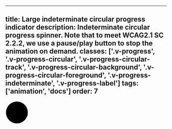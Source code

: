 <!--
 *              © 2025 Visa
 *
 * Licensed under the Apache License, Version 2.0 (the "License");
 * you may not use this file except in compliance with the License.
 * You may obtain a copy of the License at
 *
 *         http://www.apache.org/licenses/LICENSE-2.0
 *
 * Unless required by applicable law or agreed to in writing, software
 * distributed under the License is distributed on an "AS IS" BASIS,
 * WITHOUT WARRANTIES OR CONDITIONS OF ANY KIND, either express or implied.
 * See the License for the specific language governing permissions and
 * limitations under the License.
 *
 -->
---
title: Large indeterminate circular progress indicator
description: Indeterminate circular progress spinner. Note that to meet WCAG2.1 SC 2.2.2, we use a pause/play button to stop the animation on demand. 
classes: ['.v-progress', '.v-progress-circular', '.v-progress-circular-track', '.v-progress-circular-background', '.v-progress-circular-foreground', '.v-progress-indeterminate', '.v-progress-label']
tags: ['animation', 'docs']
order: 7
---

<div aria-label="progress spinner" class="v-progress v-progress-circular v-progress-indeterminate" role="progressbar">
  <svg class="v-progress-circular-track">
    <circle class="v-progress-circular-background" cx="36" cy="36" r="34">
    </circle>
    <circle class="v-progress-circular-bar" cx="36" cy="36" r="34">
    </circle>
  </svg>
</div>
